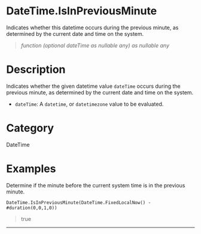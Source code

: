 ﻿# DateTime.IsInPreviousMinute
Indicates whether this datetime occurs during the previous minute, as determined by the current date and time on the system.
> _function (optional dateTime as nullable any) as nullable any_
# Description 
Indicates whether the given datetime value <code>dateTime</code> occurs during the previous minute, as determined by the current date and time on the system.
      <ul>
      <li><code>dateTime</code>: A <code>datetime</code>, or <code>datetimezone</code> value to be evaluated.</li>
      </ul>
# Category 
DateTime
# Examples 
Determine if the minute before the current system time is in the previous minute.
```
DateTime.IsInPreviousMinute(DateTime.FixedLocalNow() - #duration(0,0,1,0))
```
> true
***
